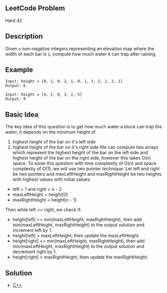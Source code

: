 ## LeetCode Problem
Hard 42

## Description
Given `n` non-negative integers representing an elevation map where the width of each bar is `1`, compute how much water it can trap after raining.

## Example
```
Input: height = [0, 1, 0, 2, 1, 0, 1, 3, 2, 1, 2, 1]
Output: 6

Input: height = [4, 2, 0, 3, 2, 5]
Output: 9
```

## Basic Idea
The key idea of this question is to get how much water a block can trap the water, it depends on the minimum height of 
1. highest height of the bar on it's left side
2. highest height of the bar on it's right side
We can compute two arrays which represent the highest height of the bar on the left side and highest height of the bar on the right side, however this takes O(n) space. To solve this question with time complexity of O(n) and space complexity of O(1), we will use two pointer technique. Let left and right be two pointers and maxLeftHeight and maxRightHeight be two heights with highest values with initial values:
- left = 1 and right = n - 2
- maxLeftHeight = height[0]
- maxRightHeight = height[n - 1]

Then while left <= right, we check if:
- height[left] <= min(maxLeftHeight, maxRightHeight), then add min(maxLeftHeight, maxRightHeight) to the output solution and increment left by 1.
- height[left] > maxLeftHeight, then update the maxLeftHeight.
- height[right] <= min(maxLeftHeight, maxRightHeight), then add min(maxLeftHeight, maxRightHeight) to the output solution and decrement right by 1.
- height[right] > maxRightHeight, then update the maxRightHeight.

## Solution
- [C++](./solution.cpp)